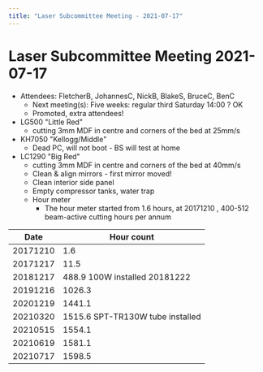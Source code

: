 ```yaml
---
title: "Laser Subcommittee Meeting - 2021-07-17"
---
```

# Laser Subcommittee Meeting 2021-07-17

-   Attendees: FletcherB, JohannesC, NickB, BlakeS, BruceC, BenC
    -   Next meeting(s): Five weeks: regular third Saturday 14:00 ? OK
    -   Promoted, extra attendees!
-   LG500 "Little Red"
    -   cutting 3mm MDF in centre and corners of the bed at 25mm/s
-   KH7050 "Kellogg/Middle"
    -   Dead PC, will not boot - BS will test at home
-   LC1290 "Big Red"
    -   cutting 3mm MDF in centre and corners of the bed at 40mm/s
    -   Clean & align mirrors - first mirror moved!
    -   Clean interior side panel
    -   Empty compressor tanks, water trap
    -   Hour meter
        -   The hour meter started from 1.6 hours, at 20171210 , 400-512 beam-active cutting hours per annum

| Date     | Hour count                       |
|----------|----------------------------------|
| 20171210 | 1.6                              |
| 20171217 | 11.5                             |
| 20181217 | 488.9 100W installed 20181222    |
| 20191216 | 1026.3                           |
| 20201219 | 1441.1                           |
| 20210320 | 1515.6 SPT-TR130W tube installed |
| 20210515 | 1554.1                           |
| 20210619 | 1581.1                           |
| 20210717 | 1598.5                           |
